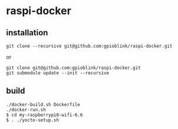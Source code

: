 # raspi-docker

## installation

```
git clone --recursive git@github.com:gpioblink/raspi-docker.git
```

or

```
git clone git@github.com:gpioblink/raspi-docker.git
git submodule update --init --recursive
```

## build

```
./docker-build.sh Dockerfile
./docker-run.sh
$ cd my-raspberrypi0-wifi-6.6
$ . ./yocto-setup.sh
```

